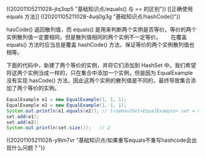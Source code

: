 ((20201105211028-jtq3op5 "基础知识点/equals() 与 == 的区别"))
[[正确使用 equals 方法]]
((20201105211028-4uq0g3g "基础知识点/hashCode()"))

hasCode() 返回散列值，而 equals() 是用来判断两个实例是否等价。等价的两个实例散列值一定要相同，但是散列值相同的两个实例不一定等价。　　
在覆盖 equals() 方法时应当总是覆盖 hashCode() 方法，保证等价的两个实例散列值也相等。

下面的代码中，新建了两个等价的实例，并将它们添加到 HashSet 中。我们希望将这两个实例当成一样的，只在集合中添加一个实例，但是因为 EqualExample 没有实现 hasCode() 方法，因此这两个实例的散列值是不同的，最终导致集合添加了两个等价的实例。

```java
EqualExample e1 = new EqualExample(1, 1, 1);
EqualExample e2 = new EqualExample(1, 1, 1);
System.out.println(e1.equals(e2)); // trueHashSet<EqualExample> set = new HashSet<>();
set.add(e1);
set.add(e2);
System.out.println(set.size());   // 2
```

((20201105211028-y9im7vr "基础知识点/如果重写equals不重写hashcode会出现什么问题？"))
